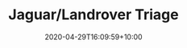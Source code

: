 ---
title: "Jaguar/Landrover Triage"
intro: "Fault diagnostic web triage tool to help Jaguar/Landrover customers."
date: 2020-04-29T16:09:59+10:00
draft: false
layout: case-study
website: "http://jlr-triage.com"
---